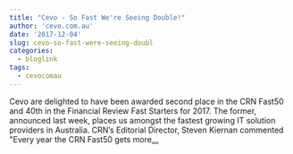 ```yaml
---
title: "Cevo - So Fast We're Seeing Double!"
author: 'cevo.com.au'
date: '2017-12-04'
slug: cevo-so-fast-were-seeing-doubl
categories:
  - bloglink
tags:
  - cevocomau
---
```


Cevo are delighted to have been awarded second place in the CRN Fast50 and 40th in the Financial Review Fast Starters for 2017. The former, announced last week, places us amongst the fastest growing IT solution providers in Australia. CRN’s Editorial Director, Steven Kiernan commented "Every year the CRN Fast50 gets more[... <i class="fas fa-external-link-alt"></i>](https://cevo.com.au/post/2017-12-04-afr-and-crn-fast-lists/)

